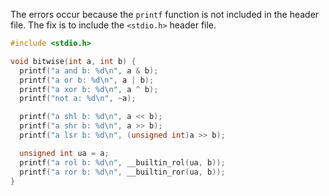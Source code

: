 The errors occur because the `printf` function is not included in the header file. The fix is to include the `<stdio.h>` header file.

```c
#include <stdio.h>

void bitwise(int a, int b) {
  printf("a and b: %d\n", a & b);
  printf("a or b: %d\n", a | b);
  printf("a xor b: %d\n", a ^ b);
  printf("not a: %d\n", ~a);

  printf("a shl b: %d\n", a << b);
  printf("a shr b: %d\n", a >> b);
  printf("a lsr b: %d\n", (unsigned int)a >> b);

  unsigned int ua = a;
  printf("a rol b: %d\n", __builtin_rol(ua, b));
  printf("a ror b: %d\n", __builtin_ror(ua, b));
}
```
